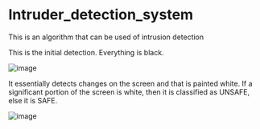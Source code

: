 # Intruder_detection_system
This is an algorithm that can be used of intrusion detection


This is the initial detection. Everything is black.

![image](https://user-images.githubusercontent.com/25617669/152401095-b2bc5a83-e6bd-418b-b12e-2baa69e4c224.png)


It essentially detects changes on the screen and that is painted white.
If a significant portion of the screen is white, then it is classified as UNSAFE, else it is SAFE.

![image](https://user-images.githubusercontent.com/25617669/152401221-9da0c8a2-7f1f-4feb-9757-d48ac8c2b4de.png)
